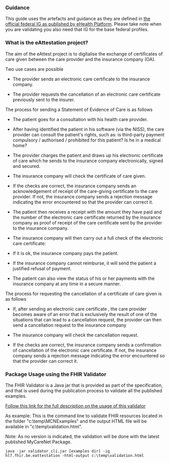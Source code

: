 ### Guidance

<p>This guide uses the artefacts and guidance as they are defined in <a href="https://www.ehealth.fgov.be/standards/fhir" target="_blank">the official federal IG as published by eHealth Platform</a>. Please take note when you are validating you also need that IG for the base federal profiles.</p>

### What is the eAttestation project?
The aim of the eAttest project is to digitalise the exchange of certificates of care given between the care provider and the insurance company (OA).

Two use cases are possible

- The provider sends an electronic care certificate to the insurance company. 

- The provider requests the cancellation of an electronic care certificate previously sent to the insurer.

The process for sending a Statement of Evidence of Care is as follows

- The patient goes for a consultation with his health care provider.

- After having identified the patient in his software (via the NISS), the care provider can consult the patient's rights, such as: is third-party payment compulsory / authorised / prohibited for this patient? Is he in a medical home?

- The provider charges the patient and draws up his electronic certificate of care which he sends to the insurance company electronically, signed and secured.

- The insurance company will check the certificate of care given.

- If the checks are correct, the insurance company sends an acknowledgement of receipt of the care-giving certificate to the care provider. If not, the insurance company sends a rejection message indicating the error encountered so that the provider can correct it.

- The patient then receives a receipt with the amount they have paid and the number of the electronic care certificate returned by the insurance company as proof of receipt of the care certificate sent by the provider to the insurance company.

- The insurance company will then carry out a full check of the electronic care certificate:

- If it is ok, the insurance company pays the patient. 

- If the insurance company cannot reimburse, it will send the patient a justified refusal of payment.

- The patient can also view the status of his or her payments with the insurance company at any time in a secure manner.

The process for requesting the cancellation of a certificate of care given is as follows

- If, after sending an electronic care certificate , the care provider becomes aware of an error that is exclusively the result of one of the situations that can lead to a cancellation request, the provider can then send a cancellation request to the insurance company

- The insurance company will check the cancellation request.

- If the checks are correct, the insurance company sends a confirmation of cancellation of the electronic care certificate. If not, the insurance company sends a rejection message indicating the error encountered so that the provider can correct it.


### Package Usage using the FHIR Validator
<p>The FHIR Validator is a Java jar that is provided as part of the specification, and that is used during the publication process to validate all the published examples.</p>
<p><a href="https://www.hl7.org/fhir/validation.html#jar" target="_blank">Follow this link for the full description on the usage of this validator</a></p>
<p>As example: This is the command line to validate FHIR resources located in the folder "c:\temp\MCNExamples" and the output HTML file will be available in "c:\temp\validation.html". </p>
<p>Note: As no version is indicated, the validation will be done with the latest published MyCareNet Package.</p>
<p><code>java -jar validator_cli.jar [examples dir] -ig hl7.fhir.be.eattestation -html-output c:\temp\validation.html</code></p>
